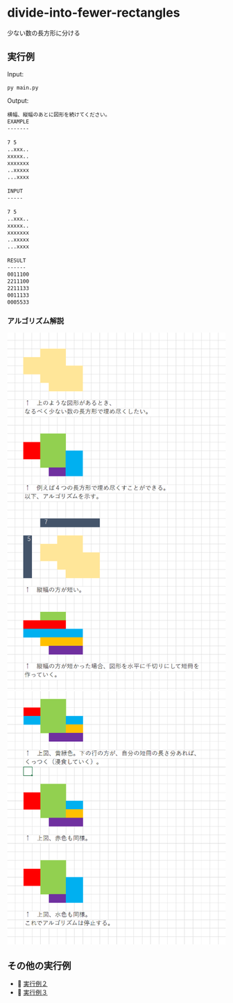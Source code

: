 # divide-into-fewer-rectangles

少ない数の長方形に分ける

## 実行例

Input:  

```shell
py main.py
```

Output:  

```plaintext
横幅、縦幅のあとに図形を続けてください。
EXAMPLE
-------

7 5
..xxx..
xxxxx..
xxxxxxx
..xxxxx
...xxxx

INPUT
-----

7 5
..xxx..
xxxxx..
xxxxxxx
..xxxxx
...xxxx

RESULT
------
0011100
2211100
2211133
0011133
0005533
```

### アルゴリズム解説

![解説1-1](./docs/img/202501__pg__29-2036--explain-o1o1.png)  
![解説1-2](./docs/img/202501__pg__29-2036--explain-o1o2.png)  


## その他の実行例

* 📖 [実行例２](./docs/example2.md)
* 📖 [実行例３](./docs/example3.md)

